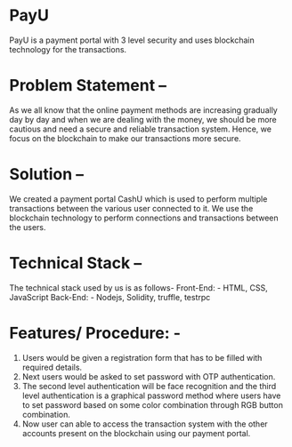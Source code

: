 # PayU
PayU is a payment portal with 3 level security and uses blockchain technology for the transactions.

# Problem Statement –
As we all know that the online payment methods are increasing gradually day by day and when we are dealing with the money, we should be more cautious and need a secure and reliable transaction system. Hence, we focus on the blockchain to make our transactions more secure.  

# Solution –
We created a payment portal CashU which is used to perform multiple transactions between the various user connected to it. We use the blockchain technology to perform connections and transactions between the users.

# Technical Stack –
The technical stack used by us is as follows-
	Front-End: - HTML, CSS, JavaScript
	Back-End: - Nodejs, Solidity, truffle, testrpc

# Features/ Procedure: -
1.	Users would be given a registration form that has to be filled with required details.
2.	Next users would be asked to set password with OTP authentication.
3.	The second level authentication will be face recognition and the third level authentication is a graphical password method where users have to set password based on some color combination through RGB button combination.
4.	Now user can able to access the transaction system with the other accounts present on the blockchain using our payment portal.
